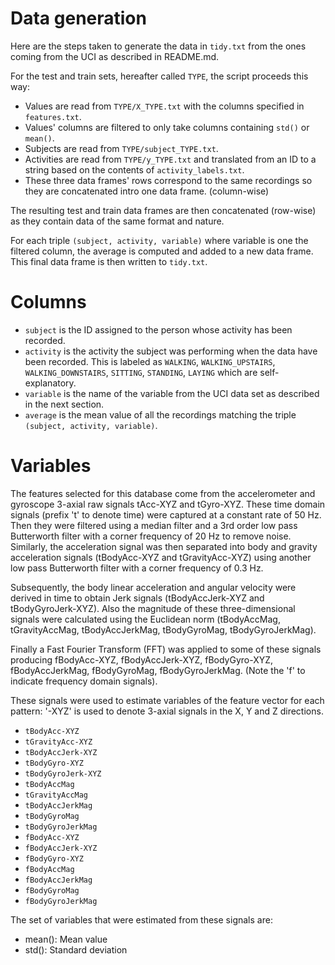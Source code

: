 # Data generation

Here are the steps taken to generate the data in `tidy.txt` from the ones coming
from the UCI as described in README.md.

For the test and train sets, hereafter called `TYPE`, the script proceeds this
way:

* Values are read from `TYPE/X_TYPE.txt` with the columns specified in
  `features.txt`.
* Values' columns are filtered to only take columns containing `std()` or
  `mean()`.
* Subjects are read from `TYPE/subject_TYPE.txt`.
* Activities are read from `TYPE/y_TYPE.txt` and translated from an ID to a
  string based on the contents of `activity_labels.txt`.
* These three data frames' rows correspond to the same recordings so they are
  concatenated intro one data frame. (column-wise)

The resulting test and train data frames are then concatenated (row-wise) as
they contain data of the same format and nature.

For each triple `(subject, activity, variable)` where variable is one the
filtered column, the average is computed and added to a new data frame. This
final data frame is then written to `tidy.txt`.

# Columns

* `subject` is the ID assigned to the person whose activity has been recorded.
* `activity` is the activity the subject was performing when the data have been
  recorded. This is labeled as `WALKING`, `WALKING_UPSTAIRS`,
  `WALKING_DOWNSTAIRS`, `SITTING`, `STANDING`, `LAYING` which are
  self-explanatory.
* `variable` is the name of the variable from the UCI data set as described in
  the next section.
* `average` is the mean value of all the recordings matching the triple
  `(subject, activity, variable)`.

# Variables

The features selected for this database come from the accelerometer and gyroscope 3-axial raw signals tAcc-XYZ and tGyro-XYZ. These time domain signals (prefix 't' to denote time) were captured at a constant rate of 50 Hz. Then they were filtered using a median filter and a 3rd order low pass Butterworth filter with a corner frequency of 20 Hz to remove noise. Similarly, the acceleration signal was then separated into body and gravity acceleration signals (tBodyAcc-XYZ and tGravityAcc-XYZ) using another low pass Butterworth filter with a corner frequency of 0.3 Hz.

Subsequently, the body linear acceleration and angular velocity were derived in time to obtain Jerk signals (tBodyAccJerk-XYZ and tBodyGyroJerk-XYZ). Also the magnitude of these three-dimensional signals were calculated using the Euclidean norm (tBodyAccMag, tGravityAccMag, tBodyAccJerkMag, tBodyGyroMag, tBodyGyroJerkMag).

Finally a Fast Fourier Transform (FFT) was applied to some of these signals producing fBodyAcc-XYZ, fBodyAccJerk-XYZ, fBodyGyro-XYZ, fBodyAccJerkMag, fBodyGyroMag, fBodyGyroJerkMag. (Note the 'f' to indicate frequency domain signals).

These signals were used to estimate variables of the feature vector for each pattern:
'-XYZ' is used to denote 3-axial signals in the X, Y and Z directions.

* `tBodyAcc-XYZ`
* `tGravityAcc-XYZ`
* `tBodyAccJerk-XYZ`
* `tBodyGyro-XYZ`
* `tBodyGyroJerk-XYZ`
* `tBodyAccMag`
* `tGravityAccMag`
* `tBodyAccJerkMag`
* `tBodyGyroMag`
* `tBodyGyroJerkMag`
* `fBodyAcc-XYZ`
* `fBodyAccJerk-XYZ`
* `fBodyGyro-XYZ`
* `fBodyAccMag`
* `fBodyAccJerkMag`
* `fBodyGyroMag`
* `fBodyGyroJerkMag`

The set of variables that were estimated from these signals are:

* mean(): Mean value
* std(): Standard deviation
